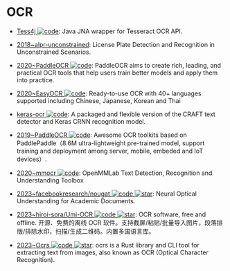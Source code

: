 # OCR

- [Tess4j ![code](https://ng-tech.icu/assets/code.svg)](https://github.com/nguyenq/tess4j): Java JNA wrapper for Tesseract OCR API.

- [2018~alpr-unconstrained](https://github.com/sergiomsilva/alpr-unconstrained): License Plate Detection and Recognition in Unconstrained Scenarios.

- [2020~PaddleOCR ![code](https://ng-tech.icu/assets/code.svg)](https://github.com/PaddlePaddle/PaddleOCR): PaddleOCR aims to create rich, leading, and practical OCR tools that help users train better models and apply them into practice.

- [2020~EasyOCR ![code](https://ng-tech.icu/assets/code.svg)](https://github.com/JaidedAI/EasyOCR): Ready-to-use OCR with 40+ languages supported including Chinese, Japanese, Korean and Thai

- [keras-ocr ![code](https://ng-tech.icu/assets/code.svg)](https://github.com/faustomorales/keras-ocr): A packaged and flexible version of the CRAFT text detector and Keras CRNN recognition model.

- [2019~PaddleOCR ![code](https://ng-tech.icu/assets/code.svg)](https://github.com/PaddlePaddle/PaddleOCR): Awesome OCR toolkits based on PaddlePaddle（8.6M ultra-lightweight pre-trained model, support training and deployment among server, mobile, embeded and IoT devices）.

- [2020~mmocr ![code](https://ng-tech.icu/assets/code.svg)](https://github.com/open-mmlab/mmocr): OpenMMLab Text Detection, Recognition and Understanding Toolbox

- [2023~facebookresearch/nougat ![code](https://ng-tech.icu/assets/code.svg) ![star](https://img.shields.io/github/stars/facebookresearch/nougat)](https://github.com/facebookresearch/nougat): Neural Optical Understanding for Academic Documents.

- [2023~hiroi-sora/Umi-OCR ![code](https://ng-tech.icu/assets/code.svg) ![star](https://img.shields.io/github/stars/hiroi-sora/Umi-OCR)](https://github.com/hiroi-sora/Umi-OCR): OCR software, free and offline. 开源、免费的离线 OCR 软件。支持截屏/粘贴/批量导入图片，段落排版/排除水印，扫描/生成二维码。内置多国语言库。

- [2023~Ocrs ![code](https://ng-tech.icu/assets/code.svg) ![star](https://img.shields.io/github/stars/robertknight/ocrs)](https://github.com/robertknight/ocrs): ocrs is a Rust library and CLI tool for extracting text from images, also known as OCR (Optical Character Recognition).
